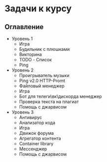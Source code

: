 # Задачи к курсу
## Оглавление
- Уровень 1
  - Игра
  - Будильник с плюшками
  - Викторина
  - TODO - Список
  - Ping
- Уровень 2
  - Проигрыватель музыки
  - Ping v2.0 HTTP-Promt
  - Файловый менеджер
  - Игра
  - Бот для телеги\вк\дискорда менеджер
  - Проверка текста на плагиат
  - Помощь с джарвисом
- Уровень 3
  - Антивирус
  - Анализатор кода
  - Игра
  - Движок форума
  - Агрегатор контента
  - Container library
  - Мессенджер
  - Помощь с джарвисом

